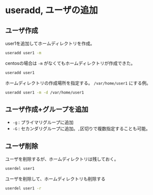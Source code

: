 # useradd, ユーザの追加

## ユーザ作成

user1を追加してホームディレクトリを作成。

```bash
useradd user1 -m
```

centosの場合は `-m` がなくてもホームディレクトリが作成できた。

```bash
useradd user1
```

ホームディレクトリの作成場所を指定する。
`/var/home/user1` にする例。

```bash
useradd user1 -m -d /var/home/user1
```

## ユーザ作成+グループを追加

* `-g` : プライマリグループに追加
* `-G` : セカンダリグループに追加。`,`区切りで複数指定することも可能。

## ユーザ削除

ユーザを削除するが、ホームディレクトリは残しておく。

```bash
userdel user1
```

ユーザを削除して、ホームディレクトリも削除する

```bash
userdel user1 -r
```
